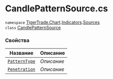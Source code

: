 
# CandlePatternSource.cs
`namespace` [TigerTrade.Chart](../../../TigerTrade.Chart.md).[Indicators](../../../TigerTrade.Chart/Indicators.md).[Sources](../../../TigerTrade.Chart/Indicators/Sources.md)  
    `class` [CandlePatternSource](../../CandlePatternSource.cs.md)

### Свойства
| Название | Описание |
| --- | --- |
| [`PatternType`](./Свойства/PatternType.md) | *Описание* |
| [`Penetration`](./Свойства/Penetration.md) | *Описание* |

